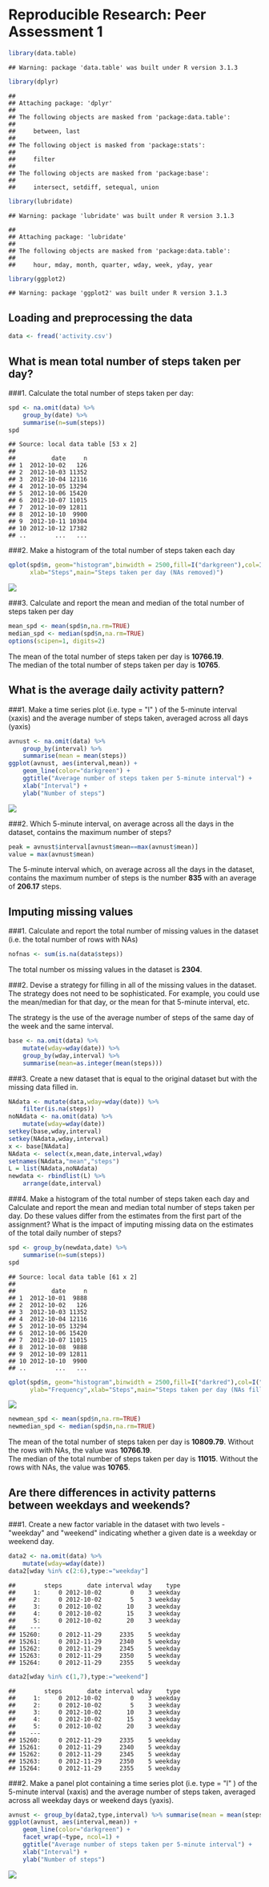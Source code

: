 # Reproducible Research: Peer Assessment 1

```r
library(data.table)
```

```
## Warning: package 'data.table' was built under R version 3.1.3
```

```r
library(dplyr)
```

```
## 
## Attaching package: 'dplyr'
## 
## The following objects are masked from 'package:data.table':
## 
##     between, last
## 
## The following object is masked from 'package:stats':
## 
##     filter
## 
## The following objects are masked from 'package:base':
## 
##     intersect, setdiff, setequal, union
```

```r
library(lubridate)
```

```
## Warning: package 'lubridate' was built under R version 3.1.3
```

```
## 
## Attaching package: 'lubridate'
## 
## The following objects are masked from 'package:data.table':
## 
##     hour, mday, month, quarter, wday, week, yday, year
```

```r
library(ggplot2)
```

```
## Warning: package 'ggplot2' was built under R version 3.1.3
```
## Loading and preprocessing the data

```r
data <- fread('activity.csv')
```

## What is mean total number of steps taken per day?

###1. Calculate the total number of steps taken per day:

```r
spd <- na.omit(data) %>% 
    group_by(date) %>% 
    summarise(n=sum(steps))
spd
```

```
## Source: local data table [53 x 2]
## 
##          date     n
## 1  2012-10-02   126
## 2  2012-10-03 11352
## 3  2012-10-04 12116
## 4  2012-10-05 13294
## 5  2012-10-06 15420
## 6  2012-10-07 11015
## 7  2012-10-09 12811
## 8  2012-10-10  9900
## 9  2012-10-11 10304
## 10 2012-10-12 17382
## ..        ...   ...
```

###2. Make a histogram of the total number of steps taken each day

```r
qplot(spd$n, geom="histogram",binwidth = 2500,fill=I("darkgreen"),col=I("black"),ylab="Frequency",
      xlab="Steps",main="Steps taken per day (NAs removed)")
```

![](PA1_template_files/figure-html/unnamed-chunk-4-1.png) 

###3. Calculate and report the mean and median of the total number of steps taken per day

```r
mean_spd <- mean(spd$n,na.rm=TRUE)
median_spd <- median(spd$n,na.rm=TRUE)
options(scipen=1, digits=2)
```

The mean of the total number of steps taken per day is **10766.19**.  
The median of the total number of steps taken per day is **10765**.

## What is the average daily activity pattern?

###1. Make a time series plot (i.e. type = "l" ) of the 5-minute interval (xaxis) and the average number of steps taken, averaged across all days (yaxis)

```r
avnust <- na.omit(data) %>% 
    group_by(interval) %>% 
    summarise(mean = mean(steps))
ggplot(avnust, aes(interval,mean)) + 
    geom_line(color="darkgreen") +
    ggtitle("Average number of steps taken per 5-minute interval") +
    xlab("Interval") +
    ylab("Number of steps")
```

![](PA1_template_files/figure-html/unnamed-chunk-6-1.png) 

###2. Which 5-minute interval, on average across all the days in the dataset, contains the maximum number of steps?

```r
peak = avnust$interval[avnust$mean==max(avnust$mean)]
value = max(avnust$mean)
```

The 5-minute interval which, on average across all the days in the dataset, contains the maximum number of steps is the number **835** with an average of **206.17** steps. 

## Imputing missing values

###1. Calculate and report the total number of missing values in the dataset (i.e. the total number of rows with NAs)

```r
nofnas <- sum(is.na(data$steps))
```

The total number os missing values in the dataset is **2304**.

###2. Devise a strategy for filling in all of the missing values in the dataset. The strategy does not need to be sophisticated. For example, you could use the mean/median for that day, or the mean for that 5-minute interval, etc.

The strategy is the use of the average number of steps of the same day of the week and the same interval.


```r
base <- na.omit(data) %>% 
    mutate(wday=wday(date)) %>% 
    group_by(wday,interval) %>% 
    summarise(mean=as.integer(mean(steps)))
```


###3. Create a new dataset that is equal to the original dataset but with the missing data filled in.

```r
NAdata <- mutate(data,wday=wday(date)) %>% 
    filter(is.na(steps))
noNAdata <- na.omit(data) %>% 
    mutate(wday=wday(date))
setkey(base,wday,interval)
setkey(NAdata,wday,interval)
x <- base[NAdata]
NAdata <- select(x,mean,date,interval,wday)
setnames(NAdata,"mean","steps")
L = list(NAdata,noNAdata)
newdata <- rbindlist(L) %>% 
    arrange(date,interval)
```

###4. Make a histogram of the total number of steps taken each day and Calculate and report the mean and median total number of steps taken per day. Do these values differ from the estimates from the first part of the assignment? What is the impact of imputing missing data on the estimates of the total daily number of steps?

```r
spd <- group_by(newdata,date) %>% 
    summarise(n=sum(steps))
spd
```

```
## Source: local data table [61 x 2]
## 
##          date     n
## 1  2012-10-01  9888
## 2  2012-10-02   126
## 3  2012-10-03 11352
## 4  2012-10-04 12116
## 5  2012-10-05 13294
## 6  2012-10-06 15420
## 7  2012-10-07 11015
## 8  2012-10-08  9888
## 9  2012-10-09 12811
## 10 2012-10-10  9900
## ..        ...   ...
```

```r
qplot(spd$n, geom="histogram",binwidth = 2500,fill=I("darkred"),col=I("black"),
      ylab="Frequency",xlab="Steps",main="Steps taken per day (NAs filled)")
```

![](PA1_template_files/figure-html/unnamed-chunk-11-1.png) 

```r
newmean_spd <- mean(spd$n,na.rm=TRUE)
newmedian_spd <- median(spd$n,na.rm=TRUE)
```

The mean of the total number of steps taken per day is **10809.79**. Without the rows with NAs, the value was **10766.19**.  
The median of the total number of steps taken per day is **11015**. Without the rows with NAs, the value was **10765**.  

## Are there differences in activity patterns between weekdays and weekends?

###1. Create a new factor variable in the dataset with two levels - "weekday" and "weekend" indicating whether a given date is a weekday or weekend day.

```r
data2 <- na.omit(data) %>% 
    mutate(wday=wday(date))
data2[wday %in% c(2:6),type:="weekday"]
```

```
##        steps       date interval wday    type
##     1:     0 2012-10-02        0    3 weekday
##     2:     0 2012-10-02        5    3 weekday
##     3:     0 2012-10-02       10    3 weekday
##     4:     0 2012-10-02       15    3 weekday
##     5:     0 2012-10-02       20    3 weekday
##    ---                                       
## 15260:     0 2012-11-29     2335    5 weekday
## 15261:     0 2012-11-29     2340    5 weekday
## 15262:     0 2012-11-29     2345    5 weekday
## 15263:     0 2012-11-29     2350    5 weekday
## 15264:     0 2012-11-29     2355    5 weekday
```

```r
data2[wday %in% c(1,7),type:="weekend"]
```

```
##        steps       date interval wday    type
##     1:     0 2012-10-02        0    3 weekday
##     2:     0 2012-10-02        5    3 weekday
##     3:     0 2012-10-02       10    3 weekday
##     4:     0 2012-10-02       15    3 weekday
##     5:     0 2012-10-02       20    3 weekday
##    ---                                       
## 15260:     0 2012-11-29     2335    5 weekday
## 15261:     0 2012-11-29     2340    5 weekday
## 15262:     0 2012-11-29     2345    5 weekday
## 15263:     0 2012-11-29     2350    5 weekday
## 15264:     0 2012-11-29     2355    5 weekday
```

###2. Make a panel plot containing a time series plot (i.e. type = "l" ) of the 5-minute interval (xaxis) and the average number of steps taken, averaged across all weekday days or weekend days (yaxis). 

```r
avnust <- group_by(data2,type,interval) %>% summarise(mean = mean(steps))
ggplot(avnust, aes(interval,mean)) +
    geom_line(color="darkgreen") +
    facet_wrap(~type, ncol=1) +
    ggtitle("Average number of steps taken per 5-minute interval") +
    xlab("Interval") +
    ylab("Number of steps")
```

![](PA1_template_files/figure-html/unnamed-chunk-13-1.png) 
